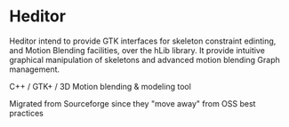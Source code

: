 # Heditor
Heditor intend to provide GTK interfaces for skeleton constraint edinting, and Motion Blending facilities, over the hLib library. It provide intuitive graphical manipulation of skeletons and advanced motion blending Graph management.

C++ / GTK+ / 3D Motion blending & modeling tool

Migrated from Sourceforge since they "move away" from OSS best practices 

